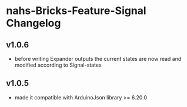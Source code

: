 # nahs-Bricks-Feature-Signal Changelog

## v1.0.6

  * before writing Expander outputs the current states are now read and modified according to Signal-states

## v1.0.5

  * made it compatible with ArduinoJson library >= 6.20.0